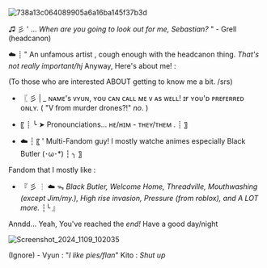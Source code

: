 ![738a13c064089905a6a16ba145f37b3d](https://github.com/user-attachments/assets/10a25c40-7edd-457b-a830-62f44634c51f)

♫ 彡 ' ... *When are you going to look out for me, Sebastian?* " - Grell (headcanon)

☁️ ┊ " An unfamous artist , cough enough with the headcanon thing. *That's not really important/hj* Anyway, Here's about me! :

(To those who are interested ABOUT getting to know me a bit. /srs)
- 〖 彡 | _ ɴᴀᴍᴇ's ᴠʏᴜɴ, ʏᴏᴜ ᴄᴀɴ ᴄᴀʟʟ ᴍᴇ ᴠ ᴀs ᴡᴇʟʟ! ɪғ ʏᴏᴜ'ᴅ ᴘʀᴇғᴇʀʀᴇᴅ ᴏɴʟʏ. ( "V from murder drones?!" *no*. )


- 〖 ┊ ╰ ➤ Pronounciations... ʜᴇ/ʜɪᴍ - ᴛʜᴇʏ/ᴛʜᴇᴍ . ┊ 〗

- ☁️ ┆ 〖 ' Multi-Fandom guy! I mostly watche animes especially Black Butler (･ω･*) ┆ ╮ 〗

Fandom that I mostly like :
- 『 彡 ┆ ☁️ ᯓ *Black Butler, Welcome Home, Threadville, Mouthwashing (except Jim/my.), High rise invasion, Pressure (from roblox), and A LOT more.* ┆╰ 』

Anndd... Yeah, You've reached the *end!* Have a good day/night

![Screenshot_2024_1109_102035](https://github.com/user-attachments/assets/62cc34dd-d3b2-434c-a142-36584c580ea1)


(Ignore) - Vyun : "*I like pies/flan*"
Kito : *Shut up*
